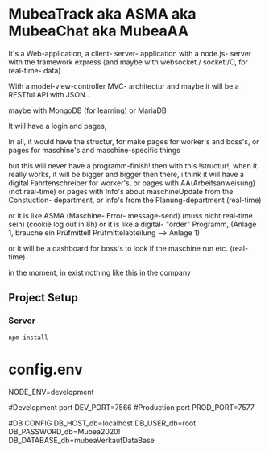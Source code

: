 # MubeaTrack    aka ASMA    aka MubeaChat   aka MubeaAA
It's a Web-application, a client- server- application
with a node.js- server with the framework express (and maybe with websocket / socketI/O, for real-time- data)

With a model-view-controller MVC- architectur
and maybe it will be a RESTful API with JSON...

maybe with MongoDB (for learning) or MariaDB

It will have a login and pages, 

In all, it would have the structur, for make pages for worker's and boss's, or pages for maschine's and maschine-specific things


but this will never have a programm-finish!
then with this !structur!, when it really works, it will be bigger and bigger
then there, i think it will have a digital Fahrtenschreiber for worker's, 
or pages with AA(Arbeitsanweisung) (not real-time)
or pages with Info's about maschineUpdate from the Constuction- department,
or info's from the Planung-department (real-time)

or it is like ASMA (Maschine- Error- message-send) (muss nicht real-time sein) (cookie log out in 8h)
or it is like a digital- "order" Programm, (Anlage 1, brauche ein Prüfmittel! Prüfmittelabteilung --> Anlage 1)

or it will be a dashboard for boss's to look if the maschine run etc. (real-time)

in the moment, in exist nothing like this in the company

## Project Setup
### Server
```
npm install
```




# config.env
NODE_ENV=development

#Development port
DEV_PORT=7566
#Production port
PROD_PORT=7577

#DB CONFIG
DB_HOST_db=localhost
DB_USER_db=root
DB_PASSWORD_db=Mubea2020!
DB_DATABASE_db=mubeaVerkaufDataBase